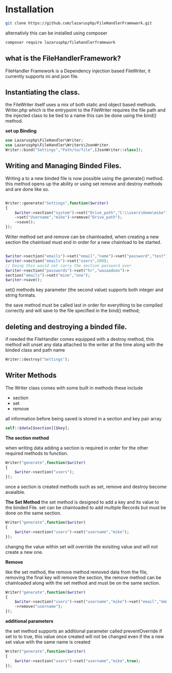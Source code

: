 # Installation 

```sh
git clone https://github.com/lazarusphp/FileHandlerFramework.git
```
alternativly this can be installed using composer
```sh
composer require lazarusphp/filehandlerframework
```

## what is the FileHandlerFramework?

FileHandler Framework is a Dependency injection based FileWriter, it currently supports ini and json file.

## Instantiating the class.
the FileWriter itself uses a mix of both static and object based methods. Writer.php which is the entrypoint to the FileWriter requires the file path and the injected class to be tied to a name this can be done using the bind() method.

**set up Binding**

```php
use Lazarusphp\FileHandler\Writer;
use Lazarusphp\FileHandler\Writers\JsonWriter.
Writer::bind("Settings","Path/to/file",[JsonWriter::class]);
```


## Writing and Managing Binded Files.

Writing a to a new binded file is now possible using the generate() method. this method opens up the ability or using set remove and destroy methods and are done like so.

```php

Writer::generate("Settings",function($writer)
{
    $writer->section("system")->set("Drive_path","C:\\users\Home\mike")
    ->set("Username","mike")->remove("Drive_path");
    ->save();
});
```

Writer method set and remove can be chainloaded, when creating a new section the chainload must end in order for a new chainload to be started.

```php

$writer->section("emails")->set("email","name")->set("password","test")->remove("email");
$writer->section("emails")->set("users",500);
// Doing this would not carry the section password over
$writer->section("passwords")->set("hr","wazaadooo")->
section("emails")->set("mine","one");
$writer->save();
```
set() methods key parameter (the second value) supports both integer and string formats.

the save method must be called last in order for everything to be compiled correctly and will save to the file specified in the bind() method;

## deleting and destroying a binded file.
if needed the FileHandler comes equipped with a destroy method, this method will unset any data attached to the writer at the time along with the binded class and path name

```php
Writer::destroy("Settings");
```


## Writer Methods

The Writer class comes with some built in methods these include 

* section
* set
* remove

all information before being saved is stored in a section and key pair array
```php
self::$data[$section][$key];
```

**The section method**

when writing data adding a section is required in order for the other required methods to function.

```php
Writer("generate",function($writer)
{
    $writer->section("users");
});
```
once a section is created methods such as set, remove and destroy become avaialble.


**The Set Method**
the set method is designed to add a key and its value to the binded File. set can be chainloaded to add multiple Records but must be done on the same section.
```php
Writer("generate",function($writer)
{
    $writer->section("users")->set("username","mike");
});
```

changng the value within set will override the exisiting value and will not create a new one.

**Remove**

like the set method, the remove method removed data from the file, removing the final key will remove the section, the remove method can be chainloaded along with the set method and must be on the same section.

```php
Writer("generate",function($writer)
{
    $writer->section("users")->set("username","mike")->set("email","me@me.com")
    ->remove("username");
});
```

**additional parameters**

the set method supports an additional parameter called preventOverride if set to to true, this value once created will not be changed even if the a new set value with the same name is created

```php
Writer("generate",function($writer)
{
    $writer->section("users")->set("username","mike",true);
});
```





